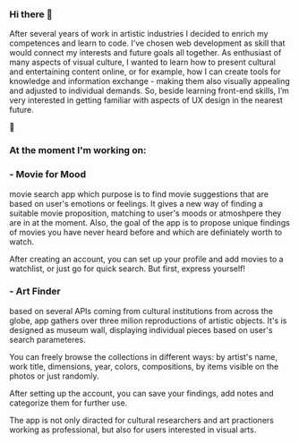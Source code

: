 ### Hi there 👋

After several years of work in artistic industries I decided to enrich my competences and learn to code. I’ve chosen web development as skill that would connect my interests and future goals all together. As enthusiast of many aspects of visual culture, I wanted to learn how to present cultural and entertaining content online, or for example, how I can create tools for knowledge and information exchange - making them also visually appealing and adjusted to individual demands. So, beside learning front-end skills, I’m very interested in getting familiar with aspects of UX design in the nearest future.

🔭 
### At the moment I'm working on: 

### - Movie for Mood
movie search app which purpose is to find movie suggestions that are based on user's emotions or feelings. It gives a new way of finding a suitable movie     proposition, matching to user's moods or atmoshpere they are in at the moment. Also, the goal of the app is to propose unique findings of movies you have never heard before and which are definiately worth to watch. 

After creating an account, you can set up your profile and add movies to a watchlist, or just go for quick search. But first, express yourself!  


### - Art Finder
based on several APIs coming from cultural institutions from across the globe, app gathers over three milion reproductions of artistic objects. It's is designed as museum wall, displaying individual pieces based on user's search parameteres. 

You can freely browse the collections in different ways: by artist's name, work title, dimensions, year, colors, compositions, by items visible on the photos or just randomly. 

After setting up the account, you can save your findings, add notes and categorize them for further use. 

The app is not only diracted for cultural researchers and art practioners working as professional, but also for users interested in visual arts.


<!--
**MariuszUrban/mariuszurban** is a ✨ _special_ ✨ repository because its `README.md` (this file) appears on your GitHub profile.





Here are some ideas to get you started:

- 🔭 I’m currently working on ...
- 🌱 I’m currently learning ...
- 👯 I’m looking to collaborate on ...
- 🤔 I’m looking for help with ...
- 💬 Ask me about ...
- 📫 How to reach me: ...
- 😄 Pronouns: ...
- ⚡ Fun fact: ...
-->
